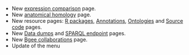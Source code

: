 * New [expression comparison](/bgee14_0/?page=expression_comparison) page.
* New [anatomical homology](/bgee14_0/?page=anat_similarities) page.
* New resource pages: [R packages](/bgee14_0/?page=resources&action=r_packages), [Annotations](/bgee14_0/?page=resources&action=annotations), [Ontologies](/bgee14_0/?page=resources&action=ontologies) and [Source code](/bgee14_0/?page=resources&action=source_code) pages.
* New [Data dumps](/bgee14_0/?page=download&action=dumps) and [SPARQL endpoint](/bgee14_0/?page=sparql) pages.
* New [Bgee collaborations](/bgee14_0/?page=collaborations) page.
* Update of the menu
